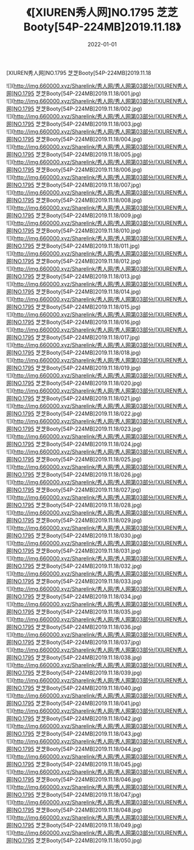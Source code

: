 ﻿---
layout: post
title:  《[XIUREN秀人网]NO.1795 芝芝Booty[54P-224MB]2019.11.18》
date:   2022-01-01
img: http://img.660000.xyz/Sharelink/秀人网/秀人网第03部分/[XIUREN秀人网]NO.1795 芝芝Booty[54P-224MB]2019.11.18/000.jpg
categories: [美女, 清纯, 唯美]
---

[XIUREN秀人网]NO.1795 芝芝Booty[54P-224MB]2019.11.18

 ![](http://img.660000.xyz/Sharelink/秀人网/秀人网第03部分/[XIUREN秀人网]NO.1795 芝芝Booty[54P-224MB]2019.11.18/001.jpg) <br>![](http://img.660000.xyz/Sharelink/秀人网/秀人网第03部分/[XIUREN秀人网]NO.1795 芝芝Booty[54P-224MB]2019.11.18/002.jpg) <br>![](http://img.660000.xyz/Sharelink/秀人网/秀人网第03部分/[XIUREN秀人网]NO.1795 芝芝Booty[54P-224MB]2019.11.18/003.jpg) <br>![](http://img.660000.xyz/Sharelink/秀人网/秀人网第03部分/[XIUREN秀人网]NO.1795 芝芝Booty[54P-224MB]2019.11.18/004.jpg) <br>![](http://img.660000.xyz/Sharelink/秀人网/秀人网第03部分/[XIUREN秀人网]NO.1795 芝芝Booty[54P-224MB]2019.11.18/005.jpg) <br>![](http://img.660000.xyz/Sharelink/秀人网/秀人网第03部分/[XIUREN秀人网]NO.1795 芝芝Booty[54P-224MB]2019.11.18/006.jpg) <br>![](http://img.660000.xyz/Sharelink/秀人网/秀人网第03部分/[XIUREN秀人网]NO.1795 芝芝Booty[54P-224MB]2019.11.18/007.jpg) <br>![](http://img.660000.xyz/Sharelink/秀人网/秀人网第03部分/[XIUREN秀人网]NO.1795 芝芝Booty[54P-224MB]2019.11.18/008.jpg) <br>![](http://img.660000.xyz/Sharelink/秀人网/秀人网第03部分/[XIUREN秀人网]NO.1795 芝芝Booty[54P-224MB]2019.11.18/009.jpg) <br>![](http://img.660000.xyz/Sharelink/秀人网/秀人网第03部分/[XIUREN秀人网]NO.1795 芝芝Booty[54P-224MB]2019.11.18/010.jpg) <br>![](http://img.660000.xyz/Sharelink/秀人网/秀人网第03部分/[XIUREN秀人网]NO.1795 芝芝Booty[54P-224MB]2019.11.18/011.jpg) <br>![](http://img.660000.xyz/Sharelink/秀人网/秀人网第03部分/[XIUREN秀人网]NO.1795 芝芝Booty[54P-224MB]2019.11.18/012.jpg) <br>![](http://img.660000.xyz/Sharelink/秀人网/秀人网第03部分/[XIUREN秀人网]NO.1795 芝芝Booty[54P-224MB]2019.11.18/013.jpg) <br>![](http://img.660000.xyz/Sharelink/秀人网/秀人网第03部分/[XIUREN秀人网]NO.1795 芝芝Booty[54P-224MB]2019.11.18/014.jpg) <br>![](http://img.660000.xyz/Sharelink/秀人网/秀人网第03部分/[XIUREN秀人网]NO.1795 芝芝Booty[54P-224MB]2019.11.18/015.jpg) <br>![](http://img.660000.xyz/Sharelink/秀人网/秀人网第03部分/[XIUREN秀人网]NO.1795 芝芝Booty[54P-224MB]2019.11.18/016.jpg) <br>![](http://img.660000.xyz/Sharelink/秀人网/秀人网第03部分/[XIUREN秀人网]NO.1795 芝芝Booty[54P-224MB]2019.11.18/017.jpg) <br>![](http://img.660000.xyz/Sharelink/秀人网/秀人网第03部分/[XIUREN秀人网]NO.1795 芝芝Booty[54P-224MB]2019.11.18/018.jpg) <br>![](http://img.660000.xyz/Sharelink/秀人网/秀人网第03部分/[XIUREN秀人网]NO.1795 芝芝Booty[54P-224MB]2019.11.18/019.jpg) <br>![](http://img.660000.xyz/Sharelink/秀人网/秀人网第03部分/[XIUREN秀人网]NO.1795 芝芝Booty[54P-224MB]2019.11.18/020.jpg) <br>![](http://img.660000.xyz/Sharelink/秀人网/秀人网第03部分/[XIUREN秀人网]NO.1795 芝芝Booty[54P-224MB]2019.11.18/021.jpg) <br>![](http://img.660000.xyz/Sharelink/秀人网/秀人网第03部分/[XIUREN秀人网]NO.1795 芝芝Booty[54P-224MB]2019.11.18/022.jpg) <br>![](http://img.660000.xyz/Sharelink/秀人网/秀人网第03部分/[XIUREN秀人网]NO.1795 芝芝Booty[54P-224MB]2019.11.18/023.jpg) <br>![](http://img.660000.xyz/Sharelink/秀人网/秀人网第03部分/[XIUREN秀人网]NO.1795 芝芝Booty[54P-224MB]2019.11.18/024.jpg) <br>![](http://img.660000.xyz/Sharelink/秀人网/秀人网第03部分/[XIUREN秀人网]NO.1795 芝芝Booty[54P-224MB]2019.11.18/025.jpg) <br>![](http://img.660000.xyz/Sharelink/秀人网/秀人网第03部分/[XIUREN秀人网]NO.1795 芝芝Booty[54P-224MB]2019.11.18/026.jpg) <br>![](http://img.660000.xyz/Sharelink/秀人网/秀人网第03部分/[XIUREN秀人网]NO.1795 芝芝Booty[54P-224MB]2019.11.18/027.jpg) <br>![](http://img.660000.xyz/Sharelink/秀人网/秀人网第03部分/[XIUREN秀人网]NO.1795 芝芝Booty[54P-224MB]2019.11.18/028.jpg) <br>![](http://img.660000.xyz/Sharelink/秀人网/秀人网第03部分/[XIUREN秀人网]NO.1795 芝芝Booty[54P-224MB]2019.11.18/029.jpg) <br>![](http://img.660000.xyz/Sharelink/秀人网/秀人网第03部分/[XIUREN秀人网]NO.1795 芝芝Booty[54P-224MB]2019.11.18/030.jpg) <br>![](http://img.660000.xyz/Sharelink/秀人网/秀人网第03部分/[XIUREN秀人网]NO.1795 芝芝Booty[54P-224MB]2019.11.18/031.jpg) <br>![](http://img.660000.xyz/Sharelink/秀人网/秀人网第03部分/[XIUREN秀人网]NO.1795 芝芝Booty[54P-224MB]2019.11.18/032.jpg) <br>![](http://img.660000.xyz/Sharelink/秀人网/秀人网第03部分/[XIUREN秀人网]NO.1795 芝芝Booty[54P-224MB]2019.11.18/033.jpg) <br>![](http://img.660000.xyz/Sharelink/秀人网/秀人网第03部分/[XIUREN秀人网]NO.1795 芝芝Booty[54P-224MB]2019.11.18/034.jpg) <br>![](http://img.660000.xyz/Sharelink/秀人网/秀人网第03部分/[XIUREN秀人网]NO.1795 芝芝Booty[54P-224MB]2019.11.18/035.jpg) <br>![](http://img.660000.xyz/Sharelink/秀人网/秀人网第03部分/[XIUREN秀人网]NO.1795 芝芝Booty[54P-224MB]2019.11.18/036.jpg) <br>![](http://img.660000.xyz/Sharelink/秀人网/秀人网第03部分/[XIUREN秀人网]NO.1795 芝芝Booty[54P-224MB]2019.11.18/037.jpg) <br>![](http://img.660000.xyz/Sharelink/秀人网/秀人网第03部分/[XIUREN秀人网]NO.1795 芝芝Booty[54P-224MB]2019.11.18/038.jpg) <br>![](http://img.660000.xyz/Sharelink/秀人网/秀人网第03部分/[XIUREN秀人网]NO.1795 芝芝Booty[54P-224MB]2019.11.18/039.jpg) <br>![](http://img.660000.xyz/Sharelink/秀人网/秀人网第03部分/[XIUREN秀人网]NO.1795 芝芝Booty[54P-224MB]2019.11.18/040.jpg) <br>![](http://img.660000.xyz/Sharelink/秀人网/秀人网第03部分/[XIUREN秀人网]NO.1795 芝芝Booty[54P-224MB]2019.11.18/041.jpg) <br>![](http://img.660000.xyz/Sharelink/秀人网/秀人网第03部分/[XIUREN秀人网]NO.1795 芝芝Booty[54P-224MB]2019.11.18/042.jpg) <br>![](http://img.660000.xyz/Sharelink/秀人网/秀人网第03部分/[XIUREN秀人网]NO.1795 芝芝Booty[54P-224MB]2019.11.18/043.jpg) <br>![](http://img.660000.xyz/Sharelink/秀人网/秀人网第03部分/[XIUREN秀人网]NO.1795 芝芝Booty[54P-224MB]2019.11.18/044.jpg) <br>![](http://img.660000.xyz/Sharelink/秀人网/秀人网第03部分/[XIUREN秀人网]NO.1795 芝芝Booty[54P-224MB]2019.11.18/045.jpg) <br>![](http://img.660000.xyz/Sharelink/秀人网/秀人网第03部分/[XIUREN秀人网]NO.1795 芝芝Booty[54P-224MB]2019.11.18/046.jpg) <br>![](http://img.660000.xyz/Sharelink/秀人网/秀人网第03部分/[XIUREN秀人网]NO.1795 芝芝Booty[54P-224MB]2019.11.18/047.jpg) <br>![](http://img.660000.xyz/Sharelink/秀人网/秀人网第03部分/[XIUREN秀人网]NO.1795 芝芝Booty[54P-224MB]2019.11.18/048.jpg) <br>![](http://img.660000.xyz/Sharelink/秀人网/秀人网第03部分/[XIUREN秀人网]NO.1795 芝芝Booty[54P-224MB]2019.11.18/049.jpg) <br>![](http://img.660000.xyz/Sharelink/秀人网/秀人网第03部分/[XIUREN秀人网]NO.1795 芝芝Booty[54P-224MB]2019.11.18/050.jpg) <br>